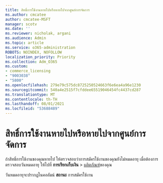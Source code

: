 ```yaml
---
title: สิทธิ์การใช้งานหายไปหรือหายไปจากศูนย์การจัดการ
ms.author: cmcatee
author: cmcatee-MSFT
manager: scotv
ms.date: ''
ms.reviewer: nicholak, argani
ms.audience: Admin
ms.topic: article
ms.service: o365-administration
ROBOTS: NOINDEX, NOFOLLOW
localization_priority: Priority
ms.collection: Adm_O365
ms.custom:
- commerce_licensing
- "9003038"
- "5800"
ms.openlocfilehash: 279e79c575dc8725250524663f6e6ea4a96e1230
ms.sourcegitcommit: 540a4e2515f7cfddee65519046454fc4437cd287
ms.translationtype: MT
ms.contentlocale: th-TH
ms.lasthandoff: 08/01/2021
ms.locfileid: "53688489"
---
```

# <a name="license-missing-or-disappears-from-the-admin-center"></a>สิทธิ์การใช้งานหายไปหรือหายไปจากศูนย์การจัดการ

ถ้าสิทธิ์การใช้งานของคุณหายไป ให้ตรวจสอบว่าการสมัครใช้งานของคุณยังไม่หมดอายุ เมื่อต้องการตรวจสอบวันหมดอายุ ให้ไปที่ **การเรียกเก็บเงิน**  >  [ผลิตภัณฑ์](https://go.microsoft.com/fwlink/p/?linkid=842054)ของคุณ

วันหมดอายุจะปรากฏในคอลัมน์ **สถานะ** การสมัครใช้งาน